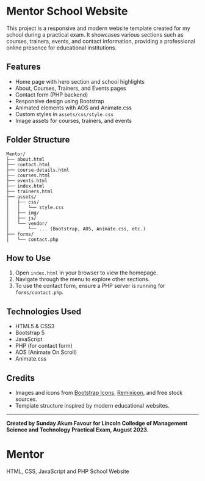 # Mentor School Website

This project is a responsive and modern website template created for my school during a practical exam. It showcases various sections such as courses, trainers, events, and contact information, providing a professional online presence for educational institutions.

## Features

- Home page with hero section and school highlights
- About, Courses, Trainers, and Events pages
- Contact form (PHP backend)
- Responsive design using Bootstrap
- Animated elements with AOS and Animate.css
- Custom styles in `assets/css/style.css`
- Image assets for courses, trainers, and events

## Folder Structure

```
Mentor/
├── about.html
├── contact.html
├── course-details.html
├── courses.html
├── events.html
├── index.html
├── trainers.html
├── assets/
│   ├── css/
│   │   └── style.css
│   ├── img/
│   ├── js/
│   └── vendor/
│       └── ... (Bootstrap, AOS, Animate.css, etc.)
├── forms/
│   └── contact.php
```

## How to Use

1. Open `index.html` in your browser to view the homepage.
2. Navigate through the menu to explore other sections.
3. To use the contact form, ensure a PHP server is running for `forms/contact.php`.

## Technologies Used

- HTML5 & CSS3
- Bootstrap 5
- JavaScript
- PHP (for contact form)
- AOS (Animate On Scroll)
- Animate.css

## Credits

- Images and icons from [Bootstrap Icons](https://icons.getbootstrap.com/), [Remixicon](https://remixicon.com/), and free stock sources.
- Template structure inspired by modern educational websites.

---

**Created by Sunday Akum Favour for Lincoln Colledge of Management Science and Technology Practical Exam, August 2023.**

# Mentor

HTML, CSS, JavaScript and PHP School Website
